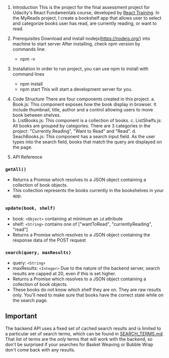 1.	Introduction 
This is the project for the final assessment project for Udacity's React Fundamentals course, developed by [React Training](https://reacttraining.com). 
In the MyReads project, I create a bookshelf app that allows user to select and categorize books user has read, are currently reading, or want to read.

2.	Prerequisites
Download and install nodejs(https://nodejs.org/) into machine to start server
After installing, check npm version by commands line:
	- npm -v
	
3.	Installation
In order to run project, you can use npm to install with command lines
	- npm install
	- npm start
This will start a development server for you.

4.	Code Structure
There are four components created in this project.
	a.	Book.js: This component exposes how the book display in browser. It include thumbnail, title, author and a control allowing users to move book between shelves.  
	b.	ListBooks.js: This component is a collection of books. 
	c.	ListShelfs.js: All books are grouped by categories. There are 3 categories in the project: "Currently Reading", "Want to Read" and "Read".
	d. 	SeachBooks.js: This component has a search input field. As the user types into the search field, books that match the query are displayed on the page.
	
5.	API Reference

### `getAll()`
* Returns a Promise which resolves to a JSON object containing a collection of book objects.
* This collection represents the books currently in the bookshelves in your app.

### `update(book, shelf)`
* book: `<Object>` containing at minimum an `id` attribute
* shelf: `<String>` contains one of ["wantToRead", "currentlyReading", "read"]  
* Returns a Promise which resolves to a JSON object containing the response data of the POST request

### `search(query, maxResults)`
* query: `<String>`
* maxResults: `<Integer>` Due to the nature of the backend server, search results are capped at 20, even if this is set higher.
* Returns a Promise which resolves to a JSON object containing a collection of book objects.
* These books do not know which shelf they are on. They are raw results only. You'll need to make sure that books have the correct state while on the search page.

## Important
The backend API uses a fixed set of cached search results and is limited to a particular set of search terms, which can be found in [SEARCH_TERMS.md](SEARCH_TERMS.md). That list of terms are the _only_ terms that will work with the backend, so don't be surprised if your searches for Basket Weaving or Bubble Wrap don't come back with any results. 
